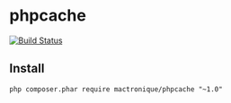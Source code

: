 # phpcache

[![Build Status](https://travis-ci.org/Mactronique/phpcache.svg?branch=master)](https://travis-ci.org/Mactronique/phpcache)

## Install 

```
php composer.phar require mactronique/phpcache "~1.0"
```

